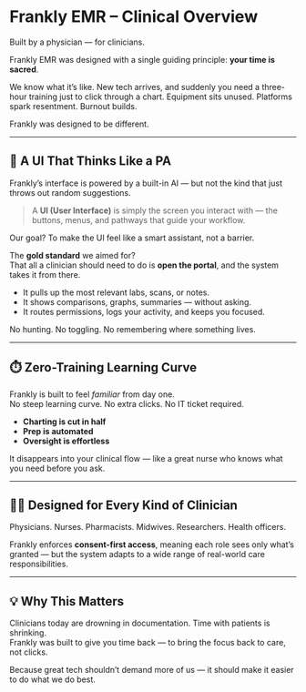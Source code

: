 # Frankly EMR – Clinical Overview

Built by a physician — for clinicians.

Frankly EMR was designed with a single guiding principle: **your time is sacred**.

We know what it’s like. New tech arrives, and suddenly you need a three-hour training just to click through a chart. Equipment sits unused. Platforms spark resentment. Burnout builds.

Frankly was designed to be different.

---

## 🧠 A UI That Thinks Like a PA

Frankly’s interface is powered by a built-in AI — but not the kind that just throws out random suggestions.

> A **UI (User Interface)** is simply the screen you interact with — the buttons, menus, and pathways that guide your workflow.

Our goal? To make the UI feel like a smart assistant, not a barrier.

The **gold standard** we aimed for?  
That all a clinician should need to do is **open the portal**, and the system takes it from there.

- It pulls up the most relevant labs, scans, or notes.
- It shows comparisons, graphs, summaries — without asking.
- It routes permissions, logs your activity, and keeps you focused.

No hunting. No toggling. No remembering where something lives.

---

## ⏱️ Zero-Training Learning Curve

Frankly is built to feel *familiar* from day one.  
No steep learning curve. No extra clicks. No IT ticket required.

- **Charting is cut in half**
- **Prep is automated**
- **Oversight is effortless**

It disappears into your clinical flow — like a great nurse who knows what you need before you ask.

---

## 👩‍⚕️ Designed for Every Kind of Clinician

Physicians. Nurses. Pharmacists. Midwives. Researchers. Health officers.

Frankly enforces **consent-first access**, meaning each role sees only what’s granted — but the system adapts to a wide range of real-world care responsibilities.

---

## 💡 Why This Matters

Clinicians today are drowning in documentation. Time with patients is shrinking.  
Frankly was built to give you time back — to bring the focus back to care, not clicks.

Because great tech shouldn’t demand more of us — it should make it easier to do what we do best.
